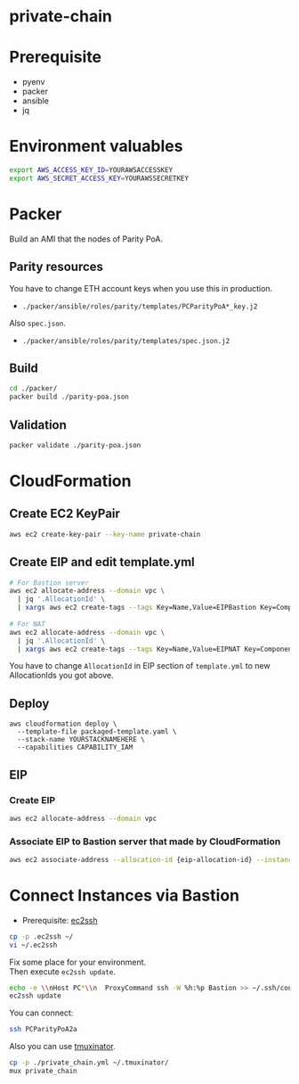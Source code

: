 # private-chain

# Prerequisite
- pyenv
- packer
- ansible
- jq

# Environment valuables
```bash
export AWS_ACCESS_KEY_ID=YOURAWSACCESSKEY
export AWS_SECRET_ACCESS_KEY=YOURAWSSECRETKEY
``` 

# Packer
Build an AMI that the nodes of Parity PoA.  

## Parity resources
You have to change ETH account keys when you use this in production.
- `./packer/ansible/roles/parity/templates/PCParityPoA*_key.j2`

Also `spec.json`.
- `./packer/ansible/roles/parity/templates/spec.json.j2`

## Build
```bash
cd ./packer/
packer build ./parity-poa.json
```

## Validation
```bash
packer validate ./parity-poa.json
```

# CloudFormation


## Create EC2 KeyPair
```bash
aws ec2 create-key-pair --key-name private-chain
```

## Create EIP and edit template.yml
```bash
# For Bastion server
aws ec2 allocate-address --domain vpc \
  | jq '.AllocationId' \
  | xargs aws ec2 create-tags --tags Key=Name,Value=EIPBastion Key=Component,Value=PrivateChain --resources
  
# For NAT
aws ec2 allocate-address --domain vpc \
  | jq '.AllocationId' \
  | xargs aws ec2 create-tags --tags Key=Name,Value=EIPNAT Key=Component,Value=PrivateChain --resources  
```
You have to change `AllocationId` in EIP section of `template.yml` to new AllocationIds you got above.

## Deploy
```bash;
aws cloudformation deploy \
  --template-file packaged-template.yaml \
  --stack-name YOURSTACKNAMEHERE \
  --capabilities CAPABILITY_IAM
```

## EIP

### Create EIP
```bash
aws ec2 allocate-address --domain vpc
```

### Associate EIP to Bastion server that made by CloudFormation  

```bash
aws ec2 associate-address --allocation-id {eip-allocation-id} --instance {bastion-server-instance-id}
```

# Connect Instances via Bastion
- Prerequisite: [ec2ssh](https://github.com/mirakui/ec2ssh) 

```bash
cp -p .ec2ssh ~/
vi ~/.ec2ssh
```

Fix some place for your environment.  
Then execute `ec2ssh update`.

```bash
echo -e \\nHost PC*\\n  ProxyCommand ssh -W %h:%p Bastion >> ~/.ssh/config 
ec2ssh update
```

You can connect:

```bash
ssh PCParityPoA2a
```

Also you can use [tmuxinator](https://github.com/tmuxinator/tmuxinator).
```bash
cp -p ./private_chain.yml ~/.tmuxinator/
mux private_chain
```
